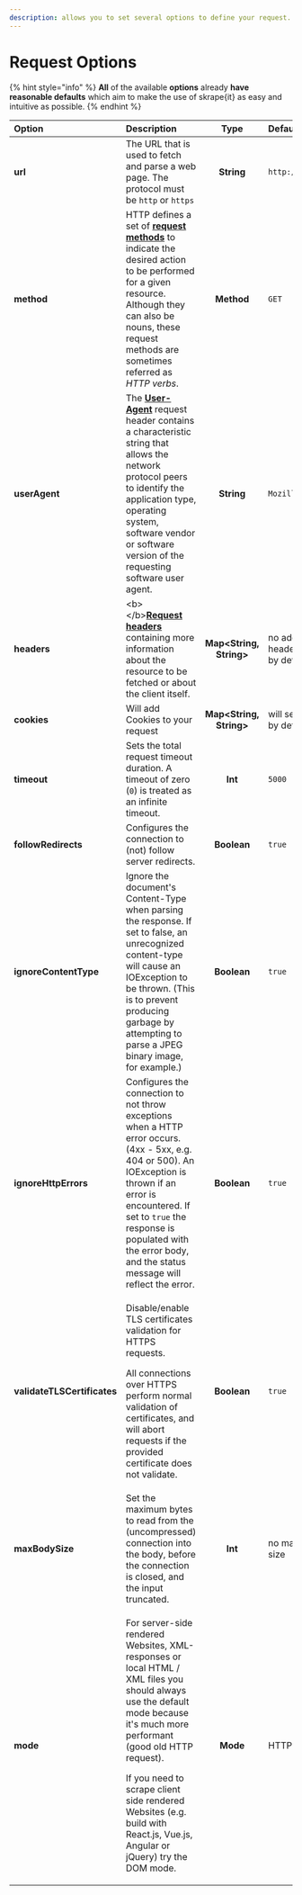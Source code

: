 ```yaml
---
description: allows you to set several options to define your request.
---
```


# Request Options

{% hint style="info" %}
**All** of the available **options** already **have reasonable defaults** which aim to make the use of skrape{it} as easy and intuitive as possible.
{% endhint %}

<table>
  <thead>
    <tr>
      <th style="text-align:left">Option</th>
      <th style="text-align:left">Description</th>
      <th style="text-align:center">Type</th>
      <th style="text-align:left">Default</th>
    </tr>
  </thead>
  <tbody>
    <tr>
      <td style="text-align:left"><b>url</b>
      </td>
      <td style="text-align:left">The URL that is used to fetch and parse a web page. The protocol must
        be <code>http</code> or <code>https</code>
      </td>
      <td style="text-align:center"><b>String</b>
      </td>
      <td style="text-align:left"><code>http://localhost:8080</code>
      </td>
    </tr>
    <tr>
      <td style="text-align:left"><b>method</b>
      </td>
      <td style="text-align:left">HTTP defines a set of <a href="https://developer.mozilla.org/en-US/docs/Web/HTTP/Methods"><b>request methods</b></a> to
        indicate the desired action to be performed for a given resource. Although
        they can also be nouns, these request methods are sometimes referred as <em>HTTP verbs</em>.</td>
      <td
      style="text-align:center"><b>Method</b>
        </td>
        <td style="text-align:left"><code>GET</code>
        </td>
    </tr>
    <tr>
      <td style="text-align:left"><b>userAgent</b>
      </td>
      <td style="text-align:left">The <a href="https://developer.mozilla.org/de/docs/Web/HTTP/Headers/User-Agent"><b>User-Agent</b></a> request
        header contains a characteristic string that allows the network protocol
        peers to identify the application type, operating system, software vendor
        or software version of the requesting software user agent.</td>
      <td style="text-align:center"><b>String</b>
      </td>
      <td style="text-align:left"><code>Mozilla/5.0 skrape.it</code>
      </td>
    </tr>
    <tr>
      <td style="text-align:left"><b>headers</b>
      </td>
      <td style="text-align:left">&lt;b&gt;&lt;/b&gt;<a href="https://developer.mozilla.org/en-US/docs/Web/HTTP/Headers"><b>Request headers </b></a>containing
        more information about the resource to be fetched or about the client itself.</td>
      <td
      style="text-align:center"><b>Map&lt;String, String&gt;</b>
        </td>
        <td style="text-align:left">no additional custom headers will be sent by default</td>
    </tr>
    <tr>
      <td style="text-align:left"><b>cookies</b>
      </td>
      <td style="text-align:left">Will add Cookies to your request</td>
      <td style="text-align:center"><b>Map&lt;String, String&gt;</b>
      </td>
      <td style="text-align:left">will send no Cookies by default</td>
    </tr>
    <tr>
      <td style="text-align:left"><b>timeout</b>
      </td>
      <td style="text-align:left">Sets the total request timeout duration. A timeout of zero (<code>0</code>)
        is treated as an infinite timeout.</td>
      <td style="text-align:center"><b>Int</b>
      </td>
      <td style="text-align:left"><code>5000</code>
      </td>
    </tr>
    <tr>
      <td style="text-align:left"><b>followRedirects</b>
      </td>
      <td style="text-align:left">Configures the connection to (not) follow server redirects.</td>
      <td style="text-align:center"><b>Boolean</b>
      </td>
      <td style="text-align:left"><code>true</code>
      </td>
    </tr>
    <tr>
      <td style="text-align:left"><b>ignoreContentType</b>
      </td>
      <td style="text-align:left">Ignore the document&apos;s Content-Type when parsing the response. If
        set to false, an unrecognized content-type will cause an IOException to
        be thrown. (This is to prevent producing garbage by attempting to parse
        a JPEG binary image, for example.)</td>
      <td style="text-align:center"><b>Boolean</b>
      </td>
      <td style="text-align:left"><code>true</code>
      </td>
    </tr>
    <tr>
      <td style="text-align:left"><b>ignoreHttpErrors</b>
      </td>
      <td style="text-align:left">Configures the connection to not throw exceptions when a HTTP error occurs.
        (4xx - 5xx, e.g. 404 or 500). An IOException is thrown if an error is encountered.
        If set to <code>true</code> the response is populated with the error body,
        and the status message will reflect the error.</td>
      <td style="text-align:center"><b>Boolean</b>
      </td>
      <td style="text-align:left"><code>true</code>
      </td>
    </tr>
    <tr>
      <td style="text-align:left"><b>validateTLSCertificates</b>
      </td>
      <td style="text-align:left">
        <p>Disable/enable TLS certificates validation for HTTPS requests.</p>
        <p>All connections over HTTPS perform normal validation of certificates,
          and will abort requests if the provided certificate does not validate.</p>
      </td>
      <td style="text-align:center"><b>Boolean</b>
      </td>
      <td style="text-align:left"><code>true</code>
      </td>
    </tr>
    <tr>
      <td style="text-align:left"><b>maxBodySize</b>
      </td>
      <td style="text-align:left">Set the maximum bytes to read from the (uncompressed) connection into
        the body, before the connection is closed, and the input truncated.</td>
      <td
      style="text-align:center"><b>Int</b>
        </td>
        <td style="text-align:left">no maximum body size</td>
    </tr>
    <tr>
      <td style="text-align:left"><b>mode</b>
      </td>
      <td style="text-align:left">
        <p>For server-side rendered Websites, XML-responses or local HTML / XML files
          you should always use the default mode because it&apos;s much more performant
          (good old HTTP request).</p>
        <p>If you need to scrape client side rendered Websites (e.g. build with React.js,
          Vue.js, Angular or jQuery) try the DOM mode.</p>
      </td>
      <td style="text-align:center"><b>Mode</b>
      </td>
      <td style="text-align:left">HTTP</td>
    </tr>
  </tbody>
</table>

